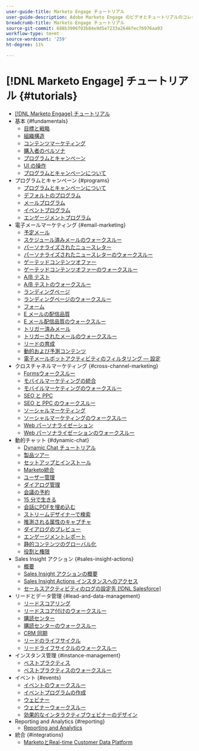 ```yaml
---
user-guide-title: Marketo Engage チュートリアル
user-guide-description: Adobe Marketo Engage のビデオとチュートリアルのコレクションです。
breadcrumb-title: Marketo Engage チュートリアル
source-git-commit: 688b3906f03b84e9d5e7233a2646fec76976aa93
workflow-type: tm+mt
source-wordcount: '259'
ht-degree: 11%

---
```



# [!DNL Marketo Engage] チュートリアル {#tutorials}

+ [[!DNL Marketo Engage] チュートリアル](/help/_marketo-main/overview.md)
+ 基本 {#fundamentals}
   + [目標と戦略](/help/fundamentals/goals-and-strategy-learn.md)
   + [組織構造](/help/fundamentals/organizational-structure-learn.md)
   + [コンテンツマーケティング](/help/fundamentals/content-marketing-learn.md)
   + [購入者のペルソナ](/help/fundamentals/buyer-personas-learn.md)
   + [プログラムとキャンペーン](/help/fundamentals/programs-and-campaigns.md)
   + [UI の操作](/help/fundamentals/ui-navigation.md)
   + [プログラムとキャンペーンについて](help/fundamentals/understand-programs-and-campaigns.md)
+ プログラムとキャンペーン {#programs}
   + [プログラムとキャンペーンについて](/help/programs/understanding-programs-and-campaigns.md)
   + [デフォルトのプログラム](/help/programs/default-programs.md)
   + [メールプログラム](/help/programs/email-programs.md)
   + [イベントプログラム](/help/programs/event-programs.md)
   + [エンゲージメントプログラム](/help/programs/engagement-programs.md)
+ 電子メールマーケティング {#email-marketing}
   + [予定メール](/help/email-marketing/scheduled-email-learn.md)
   + [スケジュール済みメールのウォークスルー](/help/email-marketing/scheduled-email-watch.md)
   + [パーソナライズされたニュースレター](/help/email-marketing/personalized-newsletter-learn.md)
   + [パーソナライズされたニュースレターのウォークスルー](/help/email-marketing/personalized-newsletter-watch.md)
   + [ゲーテッドコンテンツオファー](/help/email-marketing/gated-content-offer-learn.md)
   + [ゲーテッドコンテンツオファーのウォークスルー](/help/email-marketing/gated-content-offer-watch.md)
   + [A/B テスト](/help/email-marketing/ab-testing-learn.md)
   + [A/B テストのウォークスルー](/help/email-marketing/ab-testing-watch.md)
   + [ランディングページ ](/help/email-marketing/landing-pages-learn.md)
   + [ランディングページのウォークスルー](/help/email-marketing/landing-pages-watch.md)
   + [フォーム](/help/email-marketing/forms-learn.md)
   + [E メールの配信品質](/help/email-marketing/email-deliverability-learn.md)
   + [E メール配信品質のウォークスルー](/help/email-marketing/email-deliverability-watch.md)
   + [トリガー済みメール](/help/email-marketing/triggered-email-learn.md)
   + [トリガーされたメールのウォークスルー](/help/email-marketing/triggered-email-watch.md)
   + [リードの育成](/help/email-marketing/lead-nuturing-learn.md)
   + [動的および予測コンテンツ](/help/email-marketing/dynamic-and-predictive-content-learn.md)
   + [電子メールボットアクティビティのフィルタリング — 設定](/help/filtering-email-bot-activities/setup.md)
+ クロスチャネルマーケティング {#cross-channel-marketing}
   + [Formsウォークスルー](/help/email-marketing/forms-watch.md)
   + [モバイルマーケティングの統合](/help/cross-channel-marketing/mobile-marketing-learn.md)
   + [モバイルマーケティングのウォークスルー](/help/cross-channel-marketing/mobile-marketing-watch.md)
   + [SEO と PPC](/help/cross-channel-marketing/seo-and-ppc-learn.md)
   + [SEO と PPC のウォークスルー](/help/cross-channel-marketing/seo-and-ppc-watch.md)
   + [ソーシャルマーケティング](/help/cross-channel-marketing/social-marketing-learn.md)
   + [ソーシャルマーケティングのウォークスルー](/help/cross-channel-marketing/social-marketing-watch.md)
   + [Web パーソナライゼーション](/help/cross-channel-marketing/web-personalization-learn.md)
   + [Web パーソナライゼーションのウォークスルー](/help/cross-channel-marketing/web-personalization-watch.md)
+ 動的チャット {#dynamic-chat}
   + [Dynamic Chat チュートリアル](/help/dynamic-chat/dynamic-chat-overview.md)
   + [製品ツアー](/help/dynamic-chat/product-tour.md)
   + [セットアップとインストール](/help/dynamic-chat/setup.md)
   + [Marketo統合](/help/dynamic-chat/marketo-integration.md)
   + [ユーザー管理](/help/dynamic-chat/user-management.md)
   + [ダイアログ管理](/help/dynamic-chat/dialogue-management.md)
   + [会議の予約](/help/dynamic-chat/meeting-booking.md)
   + [15 分で生きる](/help/dynamic-chat/go-live-in-15-minutes.md)
   + [会話にPDFを埋め込む](/help/dynamic-chat/document-cloud-integration.md)
   + [ストリームデザイナーで検索](/help/dynamic-chat/search-in-stream-designer.md)
   + [推測される属性のキャプチャ](/help/dynamic-chat/capture-inferred-attributes.md)
   + [ダイアログのプレビュー](/help/dynamic-chat/dialogue-preview.md)
   + [エンゲージメントレポート](/help/dynamic-chat/engagement-report.md)
   + [静的コンテンツのグローバル化](/help/dynamic-chat/globalization-of-static-content.md)
   + [役割と権限](/help/dynamic-chat/roles-and-permissions.md)
+ Sales Insight アクション {#sales-insight-actions}
   + [概要](/help/sales-insight-actions/overview.md)
   + [Sales Insight アクションの概要](/help/sales-insight-actions/sales-insight-actions-overview.md)
   + [Sales Insight Actions インスタンスへのアクセス](/help/sales-insight-actions/accessing-your-sales-insight-actions-instance.md)
   + [セールスアクティビティのログの設定先 [!DNL Salesforce]](/help/sales-insight-actions/configure-sales-activity-logging-to-salesforce.md)
+ リードとデータ管理 {#lead-and-data-management}
   + [リードスコアリング](/help/lead-and-data-management/lead-scoring-learn.md)
   + [リードスコア付けのウォークスルー](/help/lead-and-data-management/lead-scoring-watch.md)
   + [購読センター](/help/lead-and-data-management/subscription-center-learn.md)
   + [購読センターのウォークスルー](/help/lead-and-data-management/subscription-center-watch.md)
   + [CRM 同期](/help/lead-and-data-management/crm-sync-learn.md)
   + [リードのライフサイクル](/help/lead-and-data-management/lead-lifecycle-learn.md)
   + [リードライフサイクルのウォークスルー](/help/lead-and-data-management/lead-lifecycle-watch.md)
+ インスタンス管理 {#instance-management}
   + [ベストプラクティス](/help/instance-management/best-practice-learn.md)
   + [ベストプラクティスのウォークスルー](/help/instance-management/best-practice-watch.md)
+ イベント {#events}
   + [イベントのウォークスルー](/help/events/events-watch.md)
   + [イベントプログラムの作成](/help/events/events-learn.md)
   + [ウェビナー](/help/events/webinar-learn.md)
   + [ウェビナーウォークスルー](/help/events/webinar-watch.md)
   + [効果的なインタラクティブウェビナーのデザイン](/help/events/design-an-effective-interactive-webinar.md)
+ Reporting and Analytics {#reporting}
   + [Reporting and Analytics](/help/reporting/reporting-and-analytics.md)
+ 統合 {#integrations}
   + [MarketoとReal-time Customer Data Platform](https://experienceleague.adobe.com/docs/platform-learn/tutorials/sources/ingest-data-from-marketo.html)

